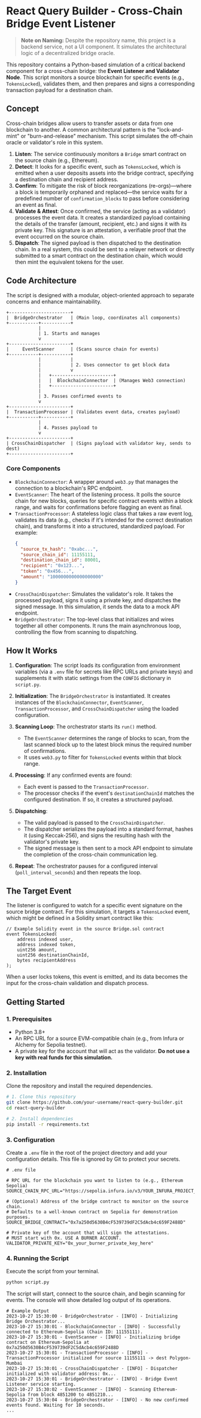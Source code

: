# React Query Builder - Cross-Chain Bridge Event Listener

> **Note on Naming:** Despite the repository name, this project is a backend service, not a UI component. It simulates the architectural logic of a decentralized bridge oracle.

This repository contains a Python-based simulation of a critical backend component for a cross-chain bridge: the **Event Listener and Validator Node**. This script monitors a source blockchain for specific events (e.g., `TokensLocked`), validates them, and then prepares and signs a corresponding transaction payload for a destination chain.

## Concept

Cross-chain bridges allow users to transfer assets or data from one blockchain to another. A common architectural pattern is the "lock-and-mint" or "burn-and-release" mechanism. This script simulates the off-chain oracle or validator's role in this system.

1.  **Listen**: The service continuously monitors a `Bridge` smart contract on the source chain (e.g., Ethereum).
2.  **Detect**: It looks for a specific event, such as `TokensLocked`, which is emitted when a user deposits assets into the bridge contract, specifying a destination chain and recipient address.
3.  **Confirm**: To mitigate the risk of block reorganizations (re-orgs)—where a block is temporarily orphaned and replaced—the service waits for a predefined number of `confirmation_blocks` to pass before considering an event as final.
4.  **Validate & Attest**: Once confirmed, the service (acting as a validator) processes the event data. It creates a standardized payload containing the details of the transfer (amount, recipient, etc.) and signs it with its private key. This signature is an attestation, a verifiable proof that the event occurred on the source chain.
5.  **Dispatch**: The signed payload is then dispatched to the destination chain. In a real system, this could be sent to a relayer network or directly submitted to a smart contract on the destination chain, which would then mint the equivalent tokens for the user.

## Code Architecture

The script is designed with a modular, object-oriented approach to separate concerns and enhance maintainability.

```
+-----------------------+
|  BridgeOrchestrator   | (Main loop, coordinates all components)
+-----------+-----------+
            |
            | 1. Starts and manages
            v
+-----------------------+
|     EventScanner      | (Scans source chain for events)
+-----------+-----------+
            |           |
            |           | 2. Uses connector to get block data
            |           v
            |   +-----------------------+
            |   |  BlockchainConnector  | (Manages Web3 connection)
            |   +-----------------------+
            |
            | 3. Passes confirmed events to
            v
+-----------------------+
|  TransactionProcessor | (Validates event data, creates payload)
+-----------+-----------+
            |
            | 4. Passes payload to
            v
+-----------------------+
| CrossChainDispatcher  | (Signs payload with validator key, sends to dest)
+-----------------------+
```

### Core Components

-   `BlockchainConnector`: A wrapper around `web3.py` that manages the connection to a blockchain's RPC endpoint.
-   `EventScanner`: The heart of the listening process. It polls the source chain for new blocks, queries for specific contract events within a block range, and waits for confirmations before flagging an event as final.
-   `TransactionProcessor`: A stateless logic class that takes a raw event log, validates its data (e.g., checks if it's intended for the correct destination chain), and transforms it into a structured, standardized payload. For example:
    ```json
    {
      "source_tx_hash": "0xabc...",
      "source_chain_id": 11155111,
      "destination_chain_id": 80001,
      "recipient": "0x123...",
      "token": "0x456...",
      "amount": "1000000000000000000"
    }
    ```
-   `CrossChainDispatcher`: Simulates the validator's role. It takes the processed payload, signs it using a private key, and dispatches the signed message. In this simulation, it sends the data to a mock API endpoint.
-   `BridgeOrchestrator`: The top-level class that initializes and wires together all other components. It runs the main asynchronous loop, controlling the flow from scanning to dispatching.

## How It Works

1.  **Configuration**: The script loads its configuration from environment variables (via a `.env` file for secrets like RPC URLs and private keys) and supplements it with static settings from the `CONFIG` dictionary in `script.py`.

2.  **Initialization**: The `BridgeOrchestrator` is instantiated. It creates instances of the `BlockchainConnector`, `EventScanner`, `TransactionProcessor`, and `CrossChainDispatcher` using the loaded configuration.

3.  **Scanning Loop**: The orchestrator starts its `run()` method.
    -   The `EventScanner` determines the range of blocks to scan, from the last scanned block up to the latest block minus the required number of confirmations.
    -   It uses `web3.py` to filter for `TokensLocked` events within that block range.

4.  **Processing**: If any confirmed events are found:
    -   Each event is passed to the `TransactionProcessor`.
    -   The processor checks if the event's `destinationChainId` matches the configured destination. If so, it creates a structured payload.

5.  **Dispatching**:
    -   The valid payload is passed to the `CrossChainDispatcher`.
    -   The dispatcher serializes the payload into a standard format, hashes it (using Keccak-256), and signs the resulting hash with the validator's private key.
    -   The signed message is then sent to a mock API endpoint to simulate the completion of the cross-chain communication leg.

6.  **Repeat**: The orchestrator pauses for a configured interval (`poll_interval_seconds`) and then repeats the loop.

## The Target Event

The listener is configured to watch for a specific event signature on the source bridge contract. For this simulation, it targets a `TokensLocked` event, which might be defined in a Solidity smart contract like this:

```solidity
// Example Solidity event in the source Bridge.sol contract
event TokensLocked(
    address indexed user,
    address indexed token,
    uint256 amount,
    uint256 destinationChainId,
    bytes recipientAddress
);
```

When a user locks tokens, this event is emitted, and its data becomes the input for the cross-chain validation and dispatch process.

## Getting Started

### 1. Prerequisites

-   Python 3.8+
-   An RPC URL for a source EVM-compatible chain (e.g., from Infura or Alchemy for Sepolia testnet).
-   A private key for the account that will act as the validator. **Do not use a key with real funds for this simulation.**

### 2. Installation

Clone the repository and install the required dependencies.

```bash
# 1. Clone this repository
git clone https://github.com/your-username/react-query-builder.git
cd react-query-builder

# 2. Install dependencies
pip install -r requirements.txt
```

### 3. Configuration

Create a `.env` file in the root of the project directory and add your configuration details. This file is ignored by Git to protect your secrets.

```dotenv
# .env file

# RPC URL for the blockchain you want to listen to (e.g., Ethereum Sepolia)
SOURCE_CHAIN_RPC_URL="https://sepolia.infura.io/v3/YOUR_INFURA_PROJECT_ID"

# (Optional) Address of the bridge contract to monitor on the source chain.
# Defaults to a well-known contract on Sepolia for demonstration purposes.
SOURCE_BRIDGE_CONTRACT="0x7a250d5630B4cF539739dF2C5dAcb4c659F2488D"

# Private key of the account that will sign the attestations. 
# MUST start with 0x. USE A BURNER ACCOUNT.
VALIDATOR_PRIVATE_KEY="0x_your_burner_private_key_here"
```

### 4. Running the Script

Execute the script from your terminal.

```bash
python script.py
```

The script will start, connect to the source chain, and begin scanning for events. The console will show detailed log output of its operations.

```text
# Example Output
2023-10-27 15:30:00 - BridgeOrchestrator - [INFO] - Initializing Bridge Orchestrator...
2023-10-27 15:30:01 - BlockchainConnector - [INFO] - Successfully connected to Ethereum-Sepolia (Chain ID: 11155111).
2023-10-27 15:30:01 - EventScanner - [INFO] - Initializing bridge contract on Ethereum-Sepolia at 0x7a250d5630B4cF539739dF2C5dAcb4c659F2488D
2023-10-27 15:30:01 - TransactionProcessor - [INFO] - TransactionProcessor initialized for source 11155111 -> dest Polygon-Mumbai
2023-10-27 15:30:01 - CrossChainDispatcher - [INFO] - Dispatcher initialized with validator address: 0x...
2023-10-27 15:30:01 - BridgeOrchestrator - [INFO] - Bridge Event Listener service starting.
2023-10-27 15:30:02 - EventScanner - [INFO] - Scanning Ethereum-Sepolia from block 4851200 to 4851210...
2023-10-27 15:30:04 - BridgeOrchestrator - [INFO] - No new confirmed events found. Waiting for 10 seconds.
... 
```
